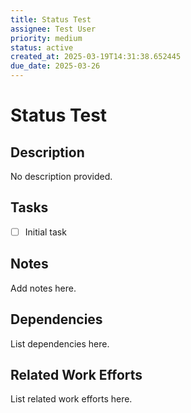 ```yaml
---
title: Status Test
assignee: Test User
priority: medium
status: active
created_at: 2025-03-19T14:31:38.652445
due_date: 2025-03-26
---
```


# Status Test

## Description
No description provided.

## Tasks
- [ ] Initial task

## Notes
Add notes here.

## Dependencies
List dependencies here.

## Related Work Efforts
List related work efforts here.